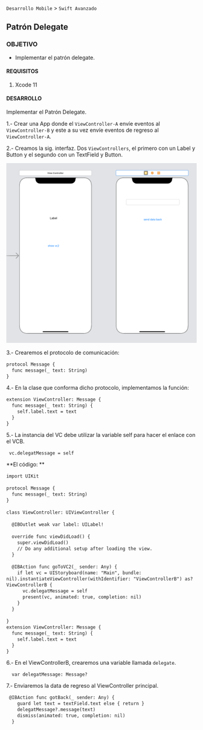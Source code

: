 `Desarrollo Mobile` > `Swift Avanzado`


## Patrón Delegate

### OBJETIVO

-  Implementar el patrón delegate.

#### REQUISITOS

1. Xcode 11

#### DESARROLLO

Implementar el Patrón Delegate.

1.- Crear una App donde el `ViewController-A` envíe eventos al `ViewController-B` y este a su vez envíe eventos de regreso al `ViewController-A`.

2.- Creamos la sig. interfaz. Dos `ViewControllers`, el primero con un Label y Button y el segundo con un TextField y Button.

![](0.png)

3.- Crearemos el protocolo de comunicación:

```
protocol Message {
  func message(_ text: String)
}
```

4.- En la clase que conforma dicho protocolo, implementamos la función:

```
extension ViewController: Message {
  func message(_ text: String) {
    self.label.text = text
  }
}
```

5.- La instancia del VC debe utilizar la variable self para hacer el enlace con el VCB.

```
 vc.delegatMessage = self
```

**El código:
**
```
import UIKit

protocol Message {
  func message(_ text: String)
}

class ViewController: UIViewController {
  
  @IBOutlet weak var label: UILabel!
  
  override func viewDidLoad() {
    super.viewDidLoad()
    // Do any additional setup after loading the view.
  }
  
  @IBAction func goToVC2(_ sender: Any) {
    if let vc = UIStoryboard(name: "Main", bundle: nil).instantiateViewController(withIdentifier: "ViewControllerB") as? ViewControllerB {
      vc.delegatMessage = self
      present(vc, animated: true, completion: nil)
    }
  }
  
}
extension ViewController: Message {
  func message(_ text: String) {
    self.label.text = text
  }
}
```

6.- En el ViewControllerB, crearemos una variable llamada `delegate`.

```
  var delegatMessage: Message?
```

7.- Enviaremos la data de regreso al ViewController principal.

```
 @IBAction func gotBack(_ sender: Any) {
    guard let text = textField.text else { return }
    delegatMessage?.message(text)
    dismiss(animated: true, completion: nil)
  }
```






